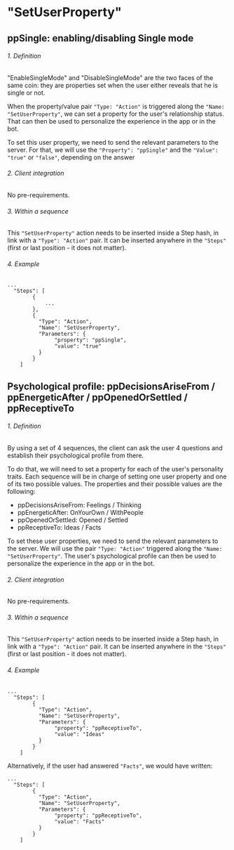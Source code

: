 # "SetUserProperty"


## ppSingle: enabling/disabling Single mode

###### 1. Definition

"EnableSingleMode" and "DisableSingleMode" are the two faces of the same coin: they are properties set when the user either reveals that he is single or not.

When the property/value pair `"Type: "Action"` is triggered along the `"Name: "SetUserProperty"`, we can set a property for the user's relationship status. That can then be used to personalize the experience in the app or in the bot.

To set this user property, we need to send the relevant parameters to the server. For that, we will use the `"Property": "ppSingle"` and the `"Value": "true"` or `"false"`, depending on the answer 

###### 2. Client integration

No pre-requirements.

###### 3. Within a sequence

This `"SetUserProperty"` action needs to be inserted inside a Step hash, in link with a `"Type": "Action"` pair. It can be inserted anywhere in the `"Steps"` (first or last position - it does not matter).


###### 4. Example

    ...
      "Steps": [
            {
                ...
            },
            {
              "Type": "Action",
              "Name": "SetUserProperty",
              "Parameters": {
                   "property": "ppSingle",
                   "value": "true"
              }
            }
        ]


## Psychological profile: ppDecisionsAriseFrom / ppEnergeticAfter / ppOpenedOrSettled / ppReceptiveTo

###### 1. Definition

By using a set of 4 sequences, the client can ask the user 4 questions and establish their psychological profile from there.

To do that, we will need to set a property for each of the user's personality traits. Each sequence will be in charge of setting one user property and one of its two possible values. The properties and their possible values are the following:
- ppDecisionsAriseFrom: Feelings / Thinking
- ppEnergeticAfter: OnYourOwn / WithPeople
- ppOpenedOrSettled: Opened / Settled
- ppReceptiveTo: Ideas / Facts

To set these user properties, we need to send the relevant parameters to the server. We will use the pair `"Type: "Action"` triggered along the `"Name: "SetUserProperty"`. The user's psychological profile can then be used to personalize the experience in the app or in the bot.

###### 2. Client integration

No pre-requirements.

###### 3. Within a sequence

This `"SetUserProperty"` action needs to be inserted inside a Step hash, in link with a `"Type": "Action"` pair. It can be inserted anywhere in the `"Steps"` (first or last position - it does not matter).


###### 4. Example

    ...
      "Steps": [
            {
              "Type": "Action",
              "Name": "SetUserProperty",
              "Parameters": {
                   "property": "ppReceptiveTo",
                   "value": "Ideas"
              }
            }
        ]

Alternatively, if the user had answered `"Facts"`, we would have written: 

    ...
      "Steps": [
            {
              "Type": "Action",
              "Name": "SetUserProperty",
              "Parameters": {
                   "property": "ppReceptiveTo",
                   "value": "Facts"
              }
            }
        ]
